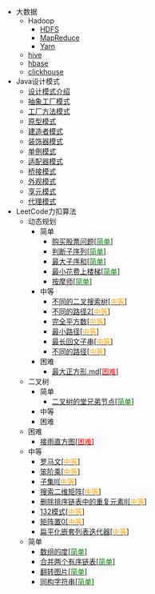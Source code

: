 * 大数据
  * Hadoop
    * [HDFS](./docs/大数据/HDFS.md)
    * [MapReduce](./docs/大数据/MapReduce.md)
    * [Yarn](./docs/大数据/Yarn.md)
  * [hive](./docs/大数据/hive.md)
  * [hbase](./docs/大数据/hbase.md)
  * [clickhouse](./docs/大数据/clickhouse.md)
* Java设计模式
  * [设计模式介绍](./docs/设计模式/Java设计模式-介绍.md)
  * [抽象工厂模式](./docs/设计模式/Java设计模式-抽象工厂模式.md)
  * [工厂方法模式](./docs/设计模式/Java设计模式-工厂方法模式.md)
  * [原型模式](./docs/设计模式/Java设计模式-原型模式.md)
  * [建造者模式](./docs/设计模式/Java设计模式-建造者模式.md)
  * [装饰器模式](./docs/设计模式/Java设计模式-装饰器模式.md)
  * [单例模式](./docs/设计模式/Java设计模式-单例模式.md)
  * [适配器模式](./docs/设计模式/Java设计模式-适配器模式.md)
  * [桥接模式](./docs/设计模式/Java设计模式-桥接模式.md)
  * [外观模式](./docs/设计模式/Java设计模式-外观模式.md)
  * [享元模式](./docs/设计模式/Java设计模式-享元模式.md)
  * [代理模式](./docs/设计模式/Java设计模式-代理模式.md)
* LeetCode力扣算法
  * 动态规划
    * 简单
        * [购买股票问题[<font color=green>简单</font>]](./docs/算法/购买股票问题.md)
        * [判断子序列[<font color=green>简单</font>]](./docs/算法/判断子序列.md)
        * [最大子序和[<font color=green>简单</font>]](./docs/算法/最大子序和.md)
        * [最小花费上楼梯[<font color=green>简单</font>]](./docs/算法/最小花费上楼梯.md)
        * [按摩师[<font color=green>简单</font>]](./docs/算法/按摩师.md)
    * 中等
        * [不同的二叉搜索树[<font color=orange>中等</font>]](./docs/算法/不同的二叉搜索树.md)
        * [不同的路径2[<font color=orange>中等</font>]](./docs/算法/不同的路径.md)
        * [完全平方数[<font color=orange>中等</font>]](./docs/算法/完全平方数.md)
        * [最小路径[<font color=orange>中等</font>]](./docs/算法/最小路径.md)
        * [最长回文子串[<font color=orange>中等</font>]](./docs/算法/最长回文子串.md)
        * [不同的路径[<font color=orange>中等</font>]](./docs/算法/不同的路径.md)
    * 困难
        * [最大正方形.md[<font color=red>困难</font>]](./docs/算法/最大正方形.md)
  * 二叉树
    * 简单
      * [二叉树的堂兄弟节点[<font color=green>简单</font>]](./docs/算法/二叉树的堂兄弟结点.md)
    * 中等
    * 困难
  * 困难
    * [接雨直方图[<font color=red>困难</font>]](./docs/算法/接雨直方图.md)
  * 中等
    * [罗马文[<font color=orange>中等</font>]](./docs/算法/罗马文问题.md)
    * [笨阶乘[<font color=orange>中等</font>]](./docs/算法/笨阶乘.md)
    * [子集II[<font color=orange>中等</font>]](./docs/算法/子集II.md)
    * [搜索二维矩阵[<font color=orange>中等</font>]](./docs/算法/搜索二维矩阵.md)
    * [删除排序链表中的重复元素II[<font color=orange>中等</font>]](./docs/算法/删除排序链表中的重复元素.md)
    * [132模式[<font color=orange>中等</font>]](./docs/算法/132模式.md)
    * [矩阵置0[<font color=orange>中等</font>]](./docs/算法/矩阵置0.md)
    * [扁平化嵌套列表迭代器[<font color=orange>中等</font>]](./docs/算法/扁平化嵌套列表迭代器.md)
  * 简单
    * [数组的度[<font color=green>简单</font>]](./docs/算法/数组的度.md)
    * [合并两个有序链表[<font color=green>简单</font>]](./docs/算法/合并两个有序链表.md)
    * [翻转图片[<font color=green>简单</font>]](./docs/算法/翻转图片.md)
    * [同构字符串[<font color=green>简单</font>]](./docs/算法/同构字符串.md)

